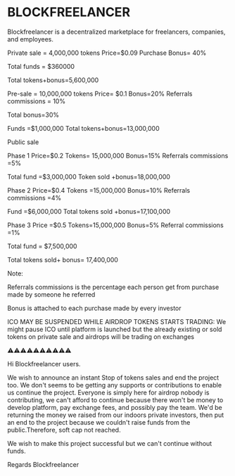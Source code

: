 # BLOCKFREELANCER
Blockfreelancer is a decentralized marketplace for freelancers, companies, and employees.

Private sale = 4,000,000 tokens
Price=$0.09
 Purchase Bonus= 40%

Total funds = $360000

Total tokens+bonus=5,600,000


Pre-sale = 10,000,000 tokens
Price= $0.1
Bonus=20%
Referrals commissions = 10%

Total bonus=30%

Funds =$1,000,000
Total tokens+bonus=13,000,000


Public sale

Phase 1
Price=$0.2
Tokens= 15,000,000
Bonus=15%
Referrals commissions =5%

Total fund  =$3,000,000
Token sold +bonus=18,000,000



Phase 2
Price=$0.4
Tokens =15,000,000
Bonus=10%
Referrals commissions =4%

Fund  =$6,000,000
Total tokens sold +bonus=17,100,000


Phase 3
Price =$0.5
Tokens=15,000,000
Bonus=5%
Referral commissions =1%

Total fund  = $7,500,000

Total tokens sold+ bonus= 17,400,000


Note:

Referrals commissions is the percentage each person get from purchase made by someone he referred 

Bonus is attached to each purchase made by every investor

ICO MAY BE SUSPENDED WHILE AIRDROP TOKENS STARTS TRADING:
We might pause ICO until platform is launched but the already existing or sold tokens on private sale and airdrops will be trading on exchanges 


⚠️⚠️⚠️⚠️⚠️⚠️⚠️⚠️⚠️⚠️

Hi Blockfreelancer users.

We wish to announce an instant Stop of tokens sales and end the project too. We don't seems to be getting any supports or contributions to enable us continue the project. Everyone is simply here for airdrop nobody is contributing, we can't afford to continue because there won't be money to develop platform, pay exchange fees, and possibly pay the team. We'd be returning the money we raised from our indoors private investors, then put an end to the project because we couldn't raise funds from the public.Therefore, soft cap  not reached. 

We wish to make this project successful but we can't continue without funds.

Regards Blockfreelancer
